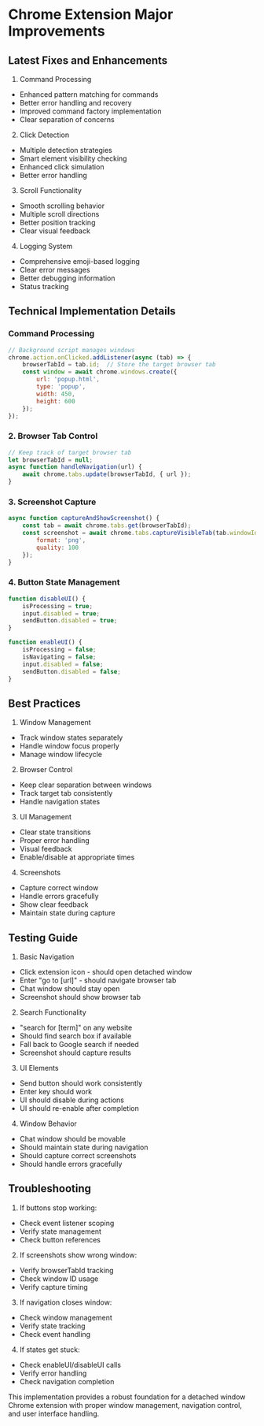 # Chrome Extension Major Improvements

## Latest Fixes and Enhancements

1. Command Processing
- Enhanced pattern matching for commands
- Better error handling and recovery
- Improved command factory implementation
- Clear separation of concerns

2. Click Detection
- Multiple detection strategies
- Smart element visibility checking
- Enhanced click simulation
- Better error handling

3. Scroll Functionality
- Smooth scrolling behavior
- Multiple scroll directions
- Better position tracking
- Clear visual feedback

4. Logging System
- Comprehensive emoji-based logging
- Clear error messages
- Better debugging information
- Status tracking

## Technical Implementation Details

### Command Processing
```javascript
// Background script manages windows
chrome.action.onClicked.addListener(async (tab) => {
    browserTabId = tab.id;  // Store the target browser tab
    const window = await chrome.windows.create({
        url: 'popup.html',
        type: 'popup',
        width: 450,
        height: 600
    });
});
```

### 2. Browser Tab Control
```javascript
// Keep track of target browser tab
let browserTabId = null;
async function handleNavigation(url) {
    await chrome.tabs.update(browserTabId, { url });
}
```

### 3. Screenshot Capture
```javascript
async function captureAndShowScreenshot() {
    const tab = await chrome.tabs.get(browserTabId);
    const screenshot = await chrome.tabs.captureVisibleTab(tab.windowId, {
        format: 'png',
        quality: 100
    });
}
```

### 4. Button State Management
```javascript
function disableUI() {
    isProcessing = true;
    input.disabled = true;
    sendButton.disabled = true;
}

function enableUI() {
    isProcessing = false;
    isNavigating = false;
    input.disabled = false;
    sendButton.disabled = false;
}
```

## Best Practices

1. Window Management
- Track window states separately
- Handle window focus properly
- Manage window lifecycle

2. Browser Control
- Keep clear separation between windows
- Track target tab consistently
- Handle navigation states

3. UI Management
- Clear state transitions
- Proper error handling
- Visual feedback
- Enable/disable at appropriate times

4. Screenshots
- Capture correct window
- Handle errors gracefully
- Show clear feedback
- Maintain state during capture

## Testing Guide

1. Basic Navigation
- Click extension icon - should open detached window
- Enter "go to [url]" - should navigate browser tab
- Chat window should stay open
- Screenshot should show browser tab

2. Search Functionality
- "search for [term]" on any website
- Should find search box if available
- Fall back to Google search if needed
- Screenshot should capture results

3. UI Elements
- Send button should work consistently
- Enter key should work
- UI should disable during actions
- UI should re-enable after completion

4. Window Behavior
- Chat window should be movable
- Should maintain state during navigation
- Should capture correct screenshots
- Should handle errors gracefully

## Troubleshooting

1. If buttons stop working:
- Check event listener scoping
- Verify state management
- Check button references

2. If screenshots show wrong window:
- Verify browserTabId tracking
- Check window ID usage
- Verify capture timing

3. If navigation closes window:
- Check window management
- Verify state tracking
- Check event handling

4. If states get stuck:
- Check enableUI/disableUI calls
- Verify error handling
- Check navigation completion

This implementation provides a robust foundation for a detached window Chrome extension with proper window management, navigation control, and user interface handling.